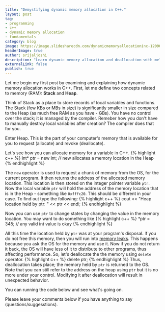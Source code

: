 ```yaml
---
title: "Demystifying dynamic memory allocation in C++."
layout: post
tag:
- programming
- c++
- dynamic memory allocation
- fundamentals
category: blog
image: https://image.slidesharecdn.com/dynamicmemoryallocationinc-120903114157-phpapp02/95/dynamic-memory-allocation-in-c-1-728.jpg?cb=1346672582
headerImage: true
author: srijaljoshi
description: "Learn dynamic memory allocation and deallocation with me"
externalLink: false
publish: true
---
```


Let me begin my first post by examining and explaining how dynamic memory allocation works in C++.
First, let me define two concepts related to memory (RAM): **Stack** and **Heap**.

Think of Stack as a place to store records of local variables and functions. The Stack (few KBs or MBs in size) is significantly smaller in size compared to the Heap (as much free RAM as you have - GBs). You have no control over the stack; it is managed by the compiler. Remeber how you don't have to manually destroy local variables after creation? The compiler does that for you.

Enter Heap. This is the part of your computer's memory that is available for you to request (allocate) and revoke (deallocate).

Let's see how you can allocate memory for a variable in C++.
{% highlight c++ %}
int* ptr = new int; // new allocates a memory location in the Heap
{% endhighlight %}

The `new` operator is used to request a chunk of memory from the OS, for the current program. It then returns the address of the allocated memory location. This location is then stored on the integer pointer variable `ptr`. Now the local variable `ptr` will hold the address of the memory location that is in the Heap - something like `0xfffc20`. This should be different in your case. To find out type the following:
{% highlight c++ %}
cout << "Heap location held by ptr: " << ptr << endl;
{% endhighlight %}

Now you can use `ptr` to change states by changing the value in the memory location. You may want to do something like
{% highlight c++ %}
*ptr = 345; // any valid int value is okay
{% endhighlight %}

All this time the location held by `ptr` was at your program's disposal. If you do not free this memory, then you will run into [memory leaks][1]. This happens because you ask the OS for the memory and use it. Now if you do not return it back, the OS will have less of it to distribute to other programs, thus affecting performance. So, let's deallocate the the memory using `delete` operator.
{% highlight c++ %}
delete ptr;
{% endhighlight %}
Thus, deallocation takes place; the memory held by `ptr` is returned to the OS. Note that you can still refer to the address on the heap using `ptr` but it is no more under your control. Modifying it after deallocation will result in unexpected behavior.

You can running the code below and see what's going on.

<script src="//repl.it/embed/GYmJ/5.js"></script>

Please leave your comments below if you have anything to say (questions/suggesstions).



[1]: https://en.wikipedia.org/wiki/Memory_leak
